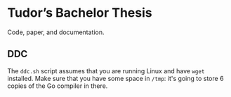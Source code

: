 Tudor’s Bachelor Thesis
=======================

Code, paper, and documentation.

DDC
---

The `ddc.sh` script assumes that you are running Linux and have `wget`
installed. Make sure that you have some space in `/tmp`: it's going to store 6
copies of the Go compiler in there.
